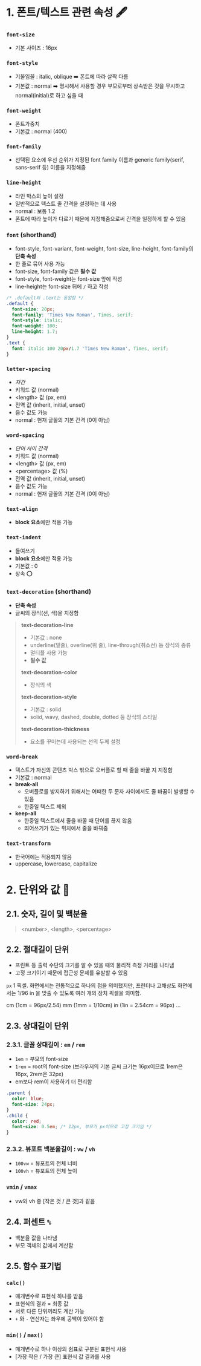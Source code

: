 # 1. 폰트/텍스트 관련 속성 🖋
### `font-size`
 - 기본 사이즈 : 16px
  
### `font-style`
 - 기울임꼴 : italic, oblique ➡️ 폰트에 따라 살짝 다름
 - 기본값 : normal ➡️ 명시해서 사용할 경우 부모로부터 상속받은 것을 무시하고 normal(initial)로 하고 싶을 때

### `font-weight`
 - 폰트가중치
 - 기본값 : normal (400)

### `font-family`
 - 선택된 요소에 우선 순위가 지정된 font family 이름과 generic family(serif, sans-serif 등) 이름을 지정해줌
  
### `line-height`
 - 라인 박스의 높이 설정
 - 일반적으로 텍스트 줄 간격을 설정하는 데 사용
 - normal : 보통 1.2
 - 폰트에 따라 높이가 다르기 때문에 지정해줌으로써 간격을 일정하게 할 수 있음

### `font` (shorthand)
 - font-style, font-variant, font-weight, font-size, line-height, font-family의 **단축 속성**
 - 한 줄로 묶어 사용 가능
 - font-size, font-family 값은 **필수 값**
 - font-style, font-weight는 font-size 앞에 작성
 - line-height는 font-size 뒤에 `/` 하고 작성
  
```css
/* .default와 .text는 동일함 */
.default {
  font-size: 20px;
  font-family: 'Times New Roman', Times, serif;
  font-style: italic;
  font-weight: 100;
  line-height: 1.7;
}
.text {
  font: italic 100 20px/1.7 'Times New Roman', Times, serif;
}
```

### `letter-spacing`
 - *자간*
 - 키워드 값 (normal)
 - \<length> 값 (px, em)
 - 전역 값 (inherit, initial, unset)
 -  음수 값도 가능
 -  normal : 현재 글꼴의 기본 간격 (0이 아님)

### `word-spacing`
 - *단어 사이 간격*
 - 키워드 값 (normal)
 - \<length> 값 (px, em)
 - \<percentage> 값 (%)
 - 전역 값 (inherit, initial, unset)
 -  음수 값도 가능
 -  normal : 현재 글꼴의 기본 간격 (0이 아님)

### `text-align`
 - **block 요소**에만 적용 가능
  
### `text-indent`
 - 들여쓰기
 - **block 요소**에만 적용 가능
 - 기본값 : 0
 - 상속 ⭕️

### `text-decoration` (shorthand)
 - **단축 속성**
 - 글씨의 장식(선, 색)을 지정함

 > **text-decoration-line**
 > - 기본값 : none
 > - underline(밑줄), overline(위 줄), line-through(취소선) 등 장식의 종류
 > - 멀티플 사용 가능
 > - **필수 값**
 >
 > **text-decoration-color**
 > - 장식의 색
 >
 > **text-decoration-style**
 > - 기본값 : solid
 > - solid, wavy, dashed, double, dotted 등 장식의 스타일
 >
 > **text-decoration-thickness**
 > - 요소를 꾸미는데 사용되는 선의 두께 설정

### `word-break`
 * 텍스트가 자신의 콘텐츠 박스 밖으로 오버플로 할 때 줄을 바꿀 지 지정함
 * 기본값 : normal
 * **break-all**
   - 오버플로를 방지하기 위해서는 어떠한 두 문자 사이에서도 줄 바꿈이 발생할 수 있음
   - 한중일 텍스트 제외
 * **keep-all**
   - 한중일 텍스트에서 줄을 바꿀 때 단어를 끊지 않음
   - 띄어쓰기가 있는 위치에서 줄을 바꿔줌
  
### `text-transform`
 - 한국어에는 적용되지 않음
 - uppercase, lowercase, capitalize

# 2. 단위와 값 📏

## 2.1. 숫자, 길이 및 백분율
> \<number>, \<length>, \<percentage>

## 2.2. 절대길이 단위
 - 프린트 등 출력 수단의 크기를 알 수 있을 때의 물리적 측정 거리를 나타냄
 - 고정 크기이기 때문에 접근성 문제를 유발할 수 있음
 
`px`
  1 픽셀. 화면에서는 전통적으로 하나의 점을 의미했지만, 프린터나 고해상도 화면에서는 1/96 in 을 맞출 수 있도록 여러 개의 장치 픽셀을 의미함.

cm (1cm = 96px/2.54)
mm (1mm = 1/10cm)
in (1in = 2.54cm = 96px)
...

## 2.3. 상대길이 단위
### 2.3.1. 글꼴 상대길이 : `em` / `rem`
   - `1em` = 부모의 font-size
   - `1rem` = root의 font-size (브라우저의 기본 글씨 크기는 16px이므로 1rem은 16px, 2rem은 32px)
   - em보다 rem이 사용하기 더 편리함

```css
.parent {
  color: blue;
  font-size: 24px;
}
.child {
  color: red;
  font-size: 0.5em; /* 12px, 부모가 px이므로 고정 크기임 */
}
```
### 2.3.2. 뷰포트 백분율길이 : `vw` / `vh`
 - `100vw` = 뷰포트의 전체 너비
 - `100vh` = 뷰포트의 전체 높이

### `vmin` / `vmax`
  - vw와 vh 중 [작은 것 / 큰 것]과 같음

## 2.4. 퍼센트 `%`
 - 백분율 값을 나타냄
 - 부모 객체의 값에서 계산함

## 2.5. 함수 표기법
### `calc()`
 - 매개변수로 표현식 하나를 받음
 - 표현식의 결과 = 최종 값
 - 서로 다른 단위끼리도 계산 가능
 - `+` 와 `-` 연산자는 좌우에 공백이 있어야 함

### `min()` / `max()`
- 매개변수로 하나 이상의 쉼표로 구분된 표현식 사용
- [가장 작은 / 가장 큰] 표현식 값 결과를 사용